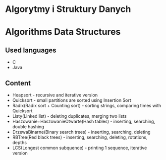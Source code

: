 # Algorytmy i Struktury Danych
# Algorithms Data Structures
## Used languages
- C
- Java
## Content
- Heapsort - recursive and iterative version
- Quicksort - small partitions are sorted using Insertion Sort
- Radix(Radix sort + Counting sort) - sorting strings, comparing times with Quicksort
- Listy(Linked list) - deleting duplicates, merging two lists
- Haszowanie+HaszowanieOtwarte(Hash tables) - inserting, searching, double hashing
- DrzewaBinarne(Binary search trees) - inserting, searching, deleting
- RBTree(Red black trees) - inserting, searching, deleting, rotations, depths
- LCS(Longest common subquence) - printing 1 sequence, iterative version
